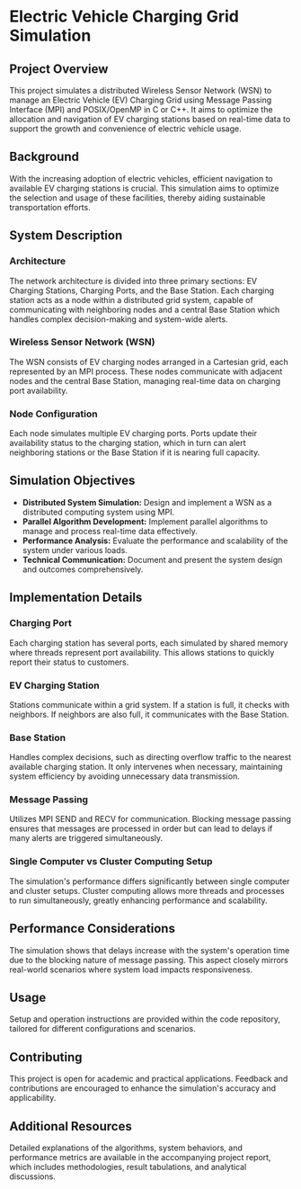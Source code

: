 # Electric Vehicle Charging Grid Simulation

## Project Overview
This project simulates a distributed Wireless Sensor Network (WSN) to manage an Electric Vehicle (EV) Charging Grid using Message Passing Interface (MPI) and POSIX/OpenMP in C or C++. It aims to optimize the allocation and navigation of EV charging stations based on real-time data to support the growth and convenience of electric vehicle usage.

## Background
With the increasing adoption of electric vehicles, efficient navigation to available EV charging stations is crucial. This simulation aims to optimize the selection and usage of these facilities, thereby aiding sustainable transportation efforts.

## System Description

### Architecture
The network architecture is divided into three primary sections: EV Charging Stations, Charging Ports, and the Base Station. Each charging station acts as a node within a distributed grid system, capable of communicating with neighboring nodes and a central Base Station which handles complex decision-making and system-wide alerts.

### Wireless Sensor Network (WSN)
The WSN consists of EV charging nodes arranged in a Cartesian grid, each represented by an MPI process. These nodes communicate with adjacent nodes and the central Base Station, managing real-time data on charging port availability.

### Node Configuration
Each node simulates multiple EV charging ports. Ports update their availability status to the charging station, which in turn can alert neighboring stations or the Base Station if it is nearing full capacity.

## Simulation Objectives
- **Distributed System Simulation:** Design and implement a WSN as a distributed computing system using MPI.
- **Parallel Algorithm Development:** Implement parallel algorithms to manage and process real-time data effectively.
- **Performance Analysis:** Evaluate the performance and scalability of the system under various loads.
- **Technical Communication:** Document and present the system design and outcomes comprehensively.

## Implementation Details

### Charging Port
Each charging station has several ports, each simulated by shared memory where threads represent port availability. This allows stations to quickly report their status to customers.

### EV Charging Station
Stations communicate within a grid system. If a station is full, it checks with neighbors. If neighbors are also full, it communicates with the Base Station.

### Base Station
Handles complex decisions, such as directing overflow traffic to the nearest available charging station. It only intervenes when necessary, maintaining system efficiency by avoiding unnecessary data transmission.

### Message Passing
Utilizes MPI SEND and RECV for communication. Blocking message passing ensures that messages are processed in order but can lead to delays if many alerts are triggered simultaneously.

### Single Computer vs Cluster Computing Setup
The simulation's performance differs significantly between single computer and cluster setups. Cluster computing allows more threads and processes to run simultaneously, greatly enhancing performance and scalability.

## Performance Considerations
The simulation shows that delays increase with the system's operation time due to the blocking nature of message passing. This aspect closely mirrors real-world scenarios where system load impacts responsiveness.

## Usage
Setup and operation instructions are provided within the code repository, tailored for different configurations and scenarios.

## Contributing
This project is open for academic and practical applications. Feedback and contributions are encouraged to enhance the simulation's accuracy and applicability.

## Additional Resources
Detailed explanations of the algorithms, system behaviors, and performance metrics are available in the accompanying project report, which includes methodologies, result tabulations, and analytical discussions.
